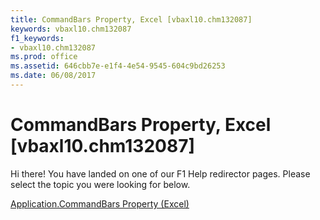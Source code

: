```yaml
---
title: CommandBars Property, Excel [vbaxl10.chm132087]
keywords: vbaxl10.chm132087
f1_keywords:
- vbaxl10.chm132087
ms.prod: office
ms.assetid: 646cbb7e-e1f4-4e54-9545-604c9bd26253
ms.date: 06/08/2017
---
```



# CommandBars Property, Excel [vbaxl10.chm132087]

Hi there! You have landed on one of our F1 Help redirector pages. Please select the topic you were looking for below.

[Application.CommandBars Property (Excel)](http://msdn.microsoft.com/library/b1884d43-557b-47be-1cef-20404069b576%28Office.15%29.aspx)


